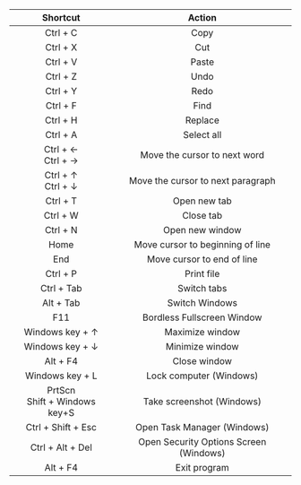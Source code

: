 | Shortcut                              | Action                          |
|:-------------------------------------:|:-------------------------------:|
| Ctrl + C                                 | Copy                             |
| Ctrl + X                                 | Cut                              |
| Ctrl + V                                 | Paste                            |
| Ctrl + Z                                 | Undo                             |
| Ctrl + Y                                 | Redo                             |
| Ctrl + F                                 | Find                             |
| Ctrl + H                                 | Replace                          |
| Ctrl + A                                 | Select all                       |
| Ctrl + ← <br> Ctrl + →                       | Move the cursor to next word     |
| Ctrl + ↑ <br> Ctrl + ↓                       | Move the cursor to next paragraph|
| Ctrl + T                                 | Open new tab                     |
| Ctrl + W                                 | Close tab                        |
| Ctrl + N                                 | Open new window                  |
| Home                                   | Move cursor to beginning of line |
| End                                    | Move cursor to end of line       |
| Ctrl + P                                 | Print file                       |
| Ctrl + Tab                             | Switch tabs                      |
| Alt + Tab                             | Switch Windows                    |
| F11                                   | Bordless Fullscreen Window        |
| Windows key + ↑                 | Maximize window                  |
| Windows key + ↓                       | Minimize window                  |
| Alt + F4                                 | Close window                     |
| Windows key + L                        | Lock computer  (Windows)                  |
| PrtScn <br> Shift + Windows key+S     | Take screenshot   (Windows)               |
| Ctrl + Shift + Esc                         | Open Task Manager  (Windows)|
| Ctrl + Alt + Del                      |  Open Security Options Screen (Windows)|
| Alt + F4                                 | Exit program                     |